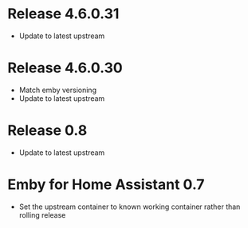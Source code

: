 # Release 4.6.0.31
- Update to latest upstream
# Release 4.6.0.30
- Match emby versioning
- Update to latest upstream
# Release 0.8
- Update to latest upstream
# Emby for Home Assistant 0.7
- Set the upstream container to known working container rather than rolling release

